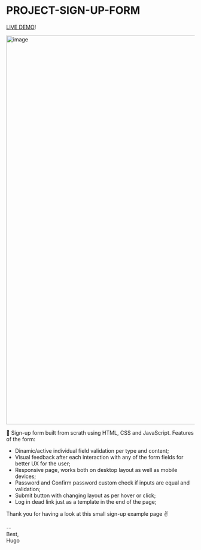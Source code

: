 # PROJECT-SIGN-UP-FORM

[LIVE DEMO](https://hugompt.github.io/PROJECT-SIGN-UP-FORM/)!

<img width="1036" alt="image" src="https://user-images.githubusercontent.com/99179407/158052513-8d9fb556-3246-4641-a988-cd8db7b92503.png">

📝 Sign-up form built from scrath using HTML, CSS and JavaScript.
Features of the form:
  - Dinamic/active individual field validation per type and content;
  - Visual feedback after each interaction with any of the form fields for better UX for the user;
  - Responsive page, works both on desktop layout as well as mobile devices;
  - Password and Confirm password custom check if inputs are equal and validation;
  - Submit button with changing layout as per hover or click;
  - Log in dead link just as a template in the end of the page;

Thank you for having a look at this small sign-up example page :v:

-- </br>
Best,</br>
Hugo
